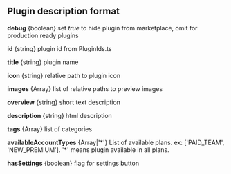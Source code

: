 
## Plugin description format

**debug** {boolean} set _true_ to hide plugin from marketplace, omit for production ready plugins

**id** {string} plugin id from PluginIds.ts

**title** {string} plugin name 

**icon** {string} relative path to plugin icon

**images** {Array<string>} list of relative paths to preview images

**overview** {string} short text description

**description** {string} html description

**tags** {Array<string>} list of categories

**availableAccountTypes** {Array<string>|'*'} List of available plans. ex: \['PAID_TEAM', 'NEW_PREMIUM'\]. '\*' means plugin available in all plans.

**hasSettings** {boolean} flag for settings button
